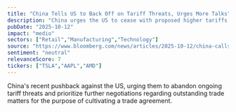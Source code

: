 ```yaml
---
title: "China Tells US to Back Off on Tariff Threats, Urges More Talks"
description: "China urges the US to cease with proposed higher tariffs and calls for additional negotiations regarding outstanding trade issues to collaborate on a trade deal."
pubDate: "2025-10-12"
impact: "medio"
sectors: ["Retail","Manufacturing","Technology"]
source: "https://www.bloomberg.com/news/articles/2025-10-12/china-calls-on-us-to-return-to-negotiations-over-trade-issues"
sentiment: "neutral"
relevanceScore: 7
tickers: ["TSLA","AAPL","AMD"]
---
```


China's recent pushback against the US, urging them to abandon ongoing tariff threats and prioritize further negotiations regarding outstanding trade matters for the purpose of cultivating a trade agreement.
